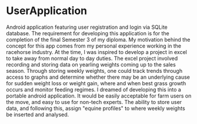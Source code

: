 # UserApplication
Android application featuring user registration and login via SQLite database.
The requirement for developing this application is for the completion of the final Semester 3 of my diploma.
My motivation behind the concept for this app comes from my personal experience working in the racehorse industry.
At the time, I was inspired to develop a project in excel to take away from normal day to day duties. 
The excel project involved recording and storing data on yearling weights coming up to the sales season.
Through storing weekly weights, one could track trends through access to graphs and determine whether there may be 
an underlying cause for sudden weight loss or weight gain, where and when best grass growth occurs and monitor feeding regimes.
I dreamed of developing this into a portable android application. It would be easily acceptable for farm users on the move, and easy
to use for non-tech experts. The ability to store user data, and following this, assign "equine profiles" to where weekly weights 
be inserted and analysed.
